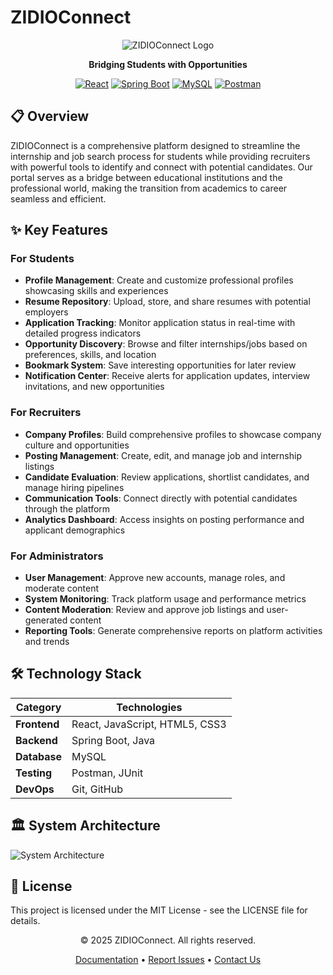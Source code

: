 # ZIDIOConnect

<div align="center">

![ZIDIOConnect Logo](https://images.pexels.com/photos/3183150/pexels-photo-3183150.jpeg?auto=compress&cs=tinysrgb&w=1260&h=750&dpr=2)

**Bridging Students with Opportunities**

[![React](https://img.shields.io/badge/React-20232A?style=for-the-badge&logo=react&logoColor=61DAFB)](https://reactjs.org/)
[![Spring Boot](https://img.shields.io/badge/Spring_Boot-F2F4F9?style=for-the-badge&logo=spring-boot)](https://spring.io/projects/spring-boot)
[![MySQL](https://img.shields.io/badge/MySQL-005C84?style=for-the-badge&logo=mysql&logoColor=white)](https://www.mysql.com/)
[![Postman](https://img.shields.io/badge/Postman-FF6C37?style=for-the-badge&logo=Postman&logoColor=white)](https://www.postman.com/)

</div>

## 📋 Overview

ZIDIOConnect is a comprehensive platform designed to streamline the internship and job search process for students while providing recruiters with powerful tools to identify and connect with potential candidates. Our portal serves as a bridge between educational institutions and the professional world, making the transition from academics to career seamless and efficient.

## ✨ Key Features

### For Students
- **Profile Management**: Create and customize professional profiles showcasing skills and experiences
- **Resume Repository**: Upload, store, and share resumes with potential employers
- **Application Tracking**: Monitor application status in real-time with detailed progress indicators
- **Opportunity Discovery**: Browse and filter internships/jobs based on preferences, skills, and location
- **Bookmark System**: Save interesting opportunities for later review
- **Notification Center**: Receive alerts for application updates, interview invitations, and new opportunities

### For Recruiters
- **Company Profiles**: Build comprehensive profiles to showcase company culture and opportunities
- **Posting Management**: Create, edit, and manage job and internship listings
- **Candidate Evaluation**: Review applications, shortlist candidates, and manage hiring pipelines
- **Communication Tools**: Connect directly with potential candidates through the platform
- **Analytics Dashboard**: Access insights on posting performance and applicant demographics

### For Administrators
- **User Management**: Approve new accounts, manage roles, and moderate content
- **System Monitoring**: Track platform usage and performance metrics
- **Content Moderation**: Review and approve job listings and user-generated content
- **Reporting Tools**: Generate comprehensive reports on platform activities and trends

## 🛠️ Technology Stack

| Category | Technologies |
|----------|--------------|
| **Frontend** | React, JavaScript, HTML5, CSS3 |
| **Backend** | Spring Boot, Java |
| **Database** | MySQL |
| **Testing** | Postman, JUnit |
| **DevOps** | Git, GitHub |

## 🏛️ System Architecture

![System Architecture](docs/system-architecture.png)


## 📄 License

This project is licensed under the MIT License - see the LICENSE file for details.

<div align="center">
  <p>© 2025 ZIDIOConnect. All rights reserved.</p>
  <p>
    <a href="https://github.com/Jayakrishna1114/zidio-connect/wiki">Documentation</a> •
    <a href="https://github.com/Jayakrishna1114/zidio-connect/issues">Report Issues</a> •
    <a href="mailto:jayakrishnaa1114@gmail.com">Contact Us</a>
  </p>
</div>
